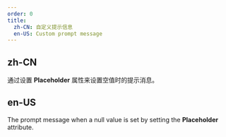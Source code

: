 ```yaml
---
order: 0
title:
  zh-CN: 自定义提示信息
  en-US: Custom prompt message
---
```


## zh-CN

通过设置 **Placeholder** 属性来设置空值时的提示消息。

## en-US

The prompt message when a null value is set by setting the **Placeholder** attribute.
